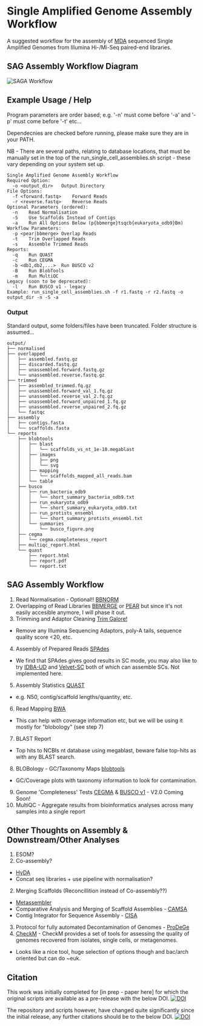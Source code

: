 # Single Amplified Genome Assembly Workflow

A suggested workflow for the assembly of [MDA](https://en.wikipedia.org/wiki/Multiple_displacement_amplification) sequenced Single Amplified Genomes from Illumina Hi-/Mi-Seq paired-end libraries.

## SAG Assembly Workflow Diagram
![SAGA Workflow](https://cdn.rawgit.com/guyleonard/single_cell_workflow/master/images/single_cell_workflow.svg)

## Example Usage / Help
Program parameters are order based; e.g. '-n' must come before '-a' and '-p' must come before '-t' etc...

Dependecnies are checked before running, please make sure they are in your PATH.

NB - There are several paths, relating to database locations, that must be manually set in the top of the run_single_cell_assemblies.sh script - these vary depending on your system set up.

    Single Amplified Genome Assembly Workflow
    Required Option:
      -o <output_dir>	Output Directory
    File Options:
      -f <forward.fastq>	Forward Reads
      -r <reverse.fastq>	Reverse Reads
    Optional Parameters (ordered):
      -n 	Read Normalisation
      -S 	Use Scaffolds Instead of Contigs
      -a 	Run All Options Below (p{bbmerge}tsqcb{eukaryota_odb9}Bm)
    Workflow Parameters:
      -p <pear|bbmerge>	Overlap Reads
      -t 	Trim Overlapped Reads
      -s 	Assemble Trimmed Reads
    Reports:
      -q 	Run QUAST
      -c 	Run CEGMA
      -b <db1,db2,...>	Run BUSCO v2
      -B 	Run BlobTools
      -m 	Run MultiQC
    Legacy (soon to be deprecated):
      -l 	Run BUSCO v1 - legacy
    Example: run_single_cell_assemblies.sh -f r1.fastq -r r2.fastq -o output_dir -n -S -a

### Output
Standard output, some folders/files have been truncated. Folder structure is assumed...

    output/
    ├── normalised
    ├── overlapped
    │   ├── assembled.fastq.gz
    │   ├── discarded.fastq.gz
    │   ├── unassembled.forward.fastq.gz
    │   └── unassembled.reverse.fastq.gz
    ├── trimmed
    │   ├── assembled_trimmed.fq.gz
    │   ├── unassembled.forward_val_1.fq.gz
    │   ├── unassembled.reverse_val_2.fq.gz
    │   ├── unassembled.forward_unpaired_1.fq.gz
    │   ├── unassembled.reverse_unpaired_2.fq.gz
    │   └── fastqc
    ├── assembly
    │   ├── contigs.fasta
    │   └── scaffolds.fasta
    └── reports
        ├── blobtools
        │   ├── blast
        │   │   └── scaffolds_vs_nt_1e-10.megablast
        │   ├── images
        │   │   ├── png
        │   │   └── svg
        │   ├── mapping
        │   │   └── scaffolds_mapped_all_reads.bam
        │   └── table
        ├── busco
        │   ├── run_bacteria_odb9
        │   │   └── short_summary_bacteria_odb9.txt
        │   ├── run_eukaryota_odb9
        │   │   └── short_summary_eukaryota_odb9.txt
        │   ├── run_protists_ensembl
        │   │   └── short_summary_protists_ensembl.txt
        │   └── summaries
        │       └── busco_figure.png
        ├── cegma
        │   └── cegma.completeness_report
        ├── multiqc_report.html
        └── quast
            ├── report.html
            ├── report.pdf
            └── report.txt

## SAG Assembly Workflow
1. Read Normalisation - Optional!! [BBNORM](http://jgi.doe.gov/data-and-tools/bbtools/bb-tools-user-guide/bbnorm-guide/)
2. Overlapping of Read Libraries [BBMERGE](http://jgi.doe.gov/data-and-tools/bbtools/bb-tools-user-guide/bbmerge-guide/) or [PEAR](http://sco.h-its.org/exelixis/web/software/pear/doc.html) but since it's not easily accesible anymore, I will phase it out.
3. Trimming and Adaptor Cleaning [Trim Galore!](http://www.bioinformatics.babraham.ac.uk/projects/trim_galore/)
  * Remove any Illumina Sequencing Adaptors, poly-A tails, sequence quality score <20, etc.
4. Assembly of Prepared Reads [SPAdes](http://bioinf.spbau.ru/en/spades)
  * We find that SPAdes gives good results in SC mode, you may also like to try [IDBA-UD](http://i.cs.hku.hk/~alse/hkubrg/projects/idba_ud/index.html) and [Velvet-SC](http://bix.ucsd.edu/projects/singlecell/) both of which can assemble SCs. Not implemented here.
5. Assembly Statistics [QUAST](http://bioinf.spbau.ru/quast)
  * e.g. N50, contig/scaffold lengths/quantity, etc.
6. Read Mapping [BWA](https://github.com/lh3/bwa)
  * This can help with coverage information etc, but we will be using it mostly for "blobology" (see step 7)
7. BLAST Report
  * Top hits to NCBIs nt database using megablast, beware false top-hits as with any BLAST search.
8. BLOBology - GC/Taxonomy Maps [blobtools](https://github.com/DRL/blobtools)
  * GC/Coverage plots with taxonomy information to look for contamination.
9. Genome 'Completeness' Tests [CEGMA](http://korflab.ucdavis.edu/datasets/cegma/) & [BUSCO v1](http://busco.ezlab.org/v1/) - V2.0 Coming Soon!
10. MultiQC - Aggregate results from bioinformatics analyses across many samples into a single report

## Other Thoughts on Assembly & Downstream/Other Analyses
1. ESOM?
2. Co-assembly?
  * [HyDA](https://www.ncbi.nlm.nih.gov/pmc/articles/PMC4876485/)
  * Concat seq libraries + use pipeline with normalisation?
2. Merging Scaffolds (Reconcillition instead of Co-assembly??)
  * [Metassembler](https://sourceforge.net/projects/metassembler/)
  * Comparative Analysis and Merging of Scaffold Assemblies - [CAMSA](https://cblab.org/camsa/)
  * Contig Integrator for Sequence Assembly - [CISA](http://sb.nhri.org.tw/CISA/en/CISA)
3. Protocol for fully automated Decontamination of Genomes - [ProDeGe](http://www.nature.com/ismej/journal/v10/n1/full/ismej2015100a.html)
4. [CheckM](https://ecogenomics.github.io/CheckM/) - CheckM provides a set of tools for assessing the quality of genomes recovered from isolates, single cells, or metagenomes.
  * Looks like a nice tool, huge selection of options though and bac/arch oriented but can do ~euk.
  
## Citation
This work was initially completed for [in prep - paper here] for which the original scripts are available as a pre-release with the below DOI.
[![DOI](https://zenodo.org/badge/DOI/10.5281/zenodo.192677.svg)](https://doi.org/10.5281/zenodo.192677)

The repository and scripts however, have changed quite significantly since the initial release, any further citations should be to the below DOI.
[![DOI](https://zenodo.org/badge/DOI/10.5281/zenodo.438690.svg)](https://doi.org/10.5281/zenodo.438690)

